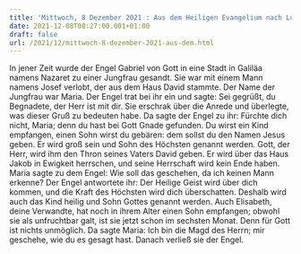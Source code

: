 ```yaml
---
title: 'Mittwoch, 8 Dezember 2021 : Aus dem Heiligen Evangelium nach Lukas - Lk 1,26-38.'
date: 2021-12-08T08:27:00.001+01:00
draft: false
url: /2021/12/mittwoch-8-dezember-2021-aus-dem.html
---
```


In jener Zeit wurde der Engel Gabriel von Gott in eine Stadt in Galiläa namens Nazaret zu einer Jungfrau gesandt. Sie war mit einem Mann namens Josef verlobt, der aus dem Haus David stammte. Der Name der Jungfrau war Maria. Der Engel trat bei ihr ein und sagte: Sei gegrüßt, du Begnadete, der Herr ist mit dir. Sie erschrak über die Anrede und überlegte, was dieser Gruß zu bedeuten habe. Da sagte der Engel zu ihr: Fürchte dich nicht, Maria; denn du hast bei Gott Gnade gefunden. Du wirst ein Kind empfangen, einen Sohn wirst du gebären: dem sollst du den Namen Jesus geben. Er wird groß sein und Sohn des Höchsten genannt werden. Gott, der Herr, wird ihm den Thron seines Vaters David geben. Er wird über das Haus Jakob in Ewigkeit herrschen, und seine Herrschaft wird kein Ende haben. Maria sagte zu dem Engel: Wie soll das geschehen, da ich keinen Mann erkenne? Der Engel antwortete ihr: Der Heilige Geist wird über dich kommen, und die Kraft des Höchsten wird dich überschatten. Deshalb wird auch das Kind heilig und Sohn Gottes genannt werden. Auch Elisabeth, deine Verwandte, hat noch in ihrem Alter einen Sohn empfangen; obwohl sie als unfruchtbar galt, ist sie jetzt schon im sechsten Monat. Denn für Gott ist nichts unmöglich. Da sagte Maria: Ich bin die Magd des Herrn; mir geschehe, wie du es gesagt hast. Danach verließ sie der Engel.